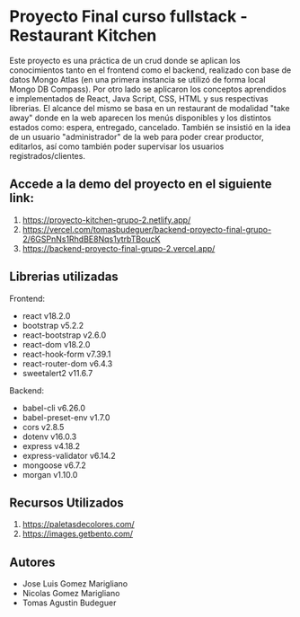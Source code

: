 # Proyecto Final curso fullstack - Restaurant Kitchen
Este proyecto es una práctica de un crud donde se aplican los conocimientos tanto en el frontend como el backend, realizado con base de datos Mongo Atlas (en una primera instancia se utilizó de forma local Mongo DB Compass).
Por otro lado se aplicaron los conceptos aprendidos e implementados de React, Java Script, CSS, HTML y sus respectivas librerias.
El alcance del mismo se basa en un restaurant de modalidad "take away" donde en la web aparecen los menús disponibles y los distintos estados como: espera, entregado, cancelado.
También se insistió en la idea de un usuario "administrador" de la web para poder crear productor, editarlos, así como también poder supervisar los usuarios registrados/clientes.

## Accede a la demo del proyecto en el siguiente link:
1. https://proyecto-kitchen-grupo-2.netlify.app/
1. https://vercel.com/tomasbudeguer/backend-proyecto-final-grupo-2/6GSPnNs1RhdBE8Nqs1ytrbTBoucK
1. https://backend-proyecto-final-grupo-2.vercel.app/

## Librerias utilizadas
Frontend:
- react v18.2.0
- bootstrap v5.2.2
- react-bootstrap v2.6.0
- react-dom v18.2.0
- react-hook-form v7.39.1
- react-router-dom v6.4.3
- sweetalert2 v11.6.7

Backend:
- babel-cli v6.26.0
- babel-preset-env v1.7.0
- cors v2.8.5
- dotenv v16.0.3
- express v4.18.2
- express-validator v6.14.2
- mongoose v6.7.2
- morgan v1.10.0

## Recursos Utilizados
1. https://paletasdecolores.com/
1. https://images.getbento.com/

## Autores
- Jose Luis Gomez Marigliano
- Nicolas Gomez Marigliano
- Tomas Agustin Budeguer